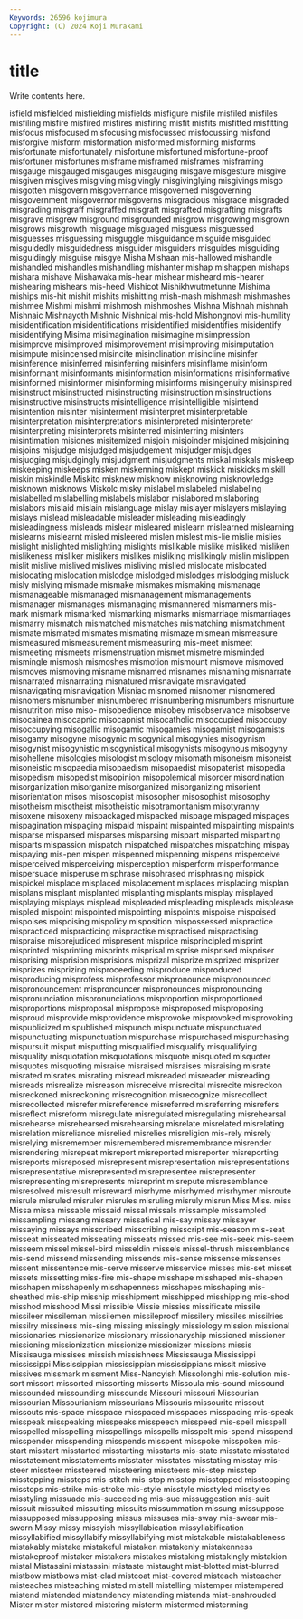 ```yaml
---
Keywords: 26596 kojimura
Copyright: (C) 2024 Koji Murakami
---
```


# title

Write contents here.



isfield misfielded misfielding misfields misfigure
misfile misfiled misfiles misfiling misfire misfired misfires misfiring misfit misfits
misfitted misfitting misfocus misfocused misfocusing misfocussed misfocussing misfond misforgive misform
misformation misformed misforming misforms misfortunate misfortunately misfortune misfortuned misfortune-proof misfortuner
misfortunes misframe misframed misframes misframing misgauge misgauged misgauges misgauging misgave
misgesture misgive misgiven misgives misgiving misgivingly misgivinglying misgivings misgo misgotten
misgovern misgovernance misgoverned misgoverning misgovernment misgovernor misgoverns misgracious misgrade misgraded
misgrading misgraff misgraffed misgraft misgrafted misgrafting misgrafts misgrave misgrew misground
misgrounded misgrow misgrowing misgrown misgrows misgrowth misguage misguaged misguess misguessed
misguesses misguessing misguggle misguidance misguide misguided misguidedly misguidedness misguider misguiders
misguides misguiding misguidingly misguise misgye Misha Mishaan mis-hallowed mishandle mishandled
mishandles mishandling mishanter mishap mishappen mishaps mishara mishave Mishawaka mis-hear
mishear misheard mis-hearer mishearing mishears mis-heed Mishicot Mishikhwutmetunne Mishima miships
mis-hit mishit mishits mishitting mish-mash mishmash mishmashes mishmee Mishmi mishmi
mishmosh mishmoshes Mishna Mishnah mishnah Mishnaic Mishnayoth Mishnic Mishnical mis-hold
Mishongnovi mis-humility misidentification misidentifications misidentified misidentifies misidentify misidentifying Misima misimagination
misimagine misimpression misimprove misimproved misimprovement misimproving misimputation misimpute misincensed misincite
misinclination misincline misinfer misinference misinferred misinferring misinfers misinflame misinform misinformant
misinformants misinformation misinformations misinformative misinformed misinformer misinforming misinforms misingenuity misinspired
misinstruct misinstructed misinstructing misinstruction misinstructions misinstructive misinstructs misintelligence misintelligible misintend
misintention misinter misinterment misinterpret misinterpretable misinterpretation misinterpretations misinterpreted misinterpreter misinterpreting
misinterprets misinterred misinterring misinters misintimation misiones misitemized misjoin misjoinder misjoined
misjoining misjoins misjudge misjudged misjudgement misjudger misjudges misjudging misjudgingly misjudgment
misjudgments miskal miskals miskeep miskeeping miskeeps misken miskenning miskept miskick
miskicks miskill miskin miskindle Miskito misknew misknow misknowing misknowledge misknown
misknows Miskolc misky mislabel mislabeled mislabeling mislabelled mislabelling mislabels mislabor
mislabored mislaboring mislabors mislaid mislain mislanguage mislay mislayer mislayers mislaying
mislays mislead misleadable misleader misleading misleadingly misleadingness misleads mislear misleared
mislearn mislearned mislearning mislearns mislearnt misled misleered mislen mislest mis-lie
mislie mislies mislight mislighted mislighting mislights mislikable mislike misliked misliken
mislikeness misliker mislikers mislikes misliking mislikingly mislin mislippen mislit mislive
mislived mislives misliving mislled mislocate mislocated mislocating mislocation mislodge mislodged
mislodges mislodging misluck misly mislying mismade mismake mismakes mismaking mismanage
mismanageable mismanaged mismanagement mismanagements mismanager mismanages mismanaging mismannered mismanners mis-mark
mismark mismarked mismarking mismarks mismarriage mismarriages mismarry mismatch mismatched mismatches
mismatching mismatchment mismate mismated mismates mismating mismaze mismean mismeasure mismeasured
mismeasurement mismeasuring mis-meet mismeet mismeeting mismeets mismenstruation mismet mismetre misminded
mismingle mismosh mismoshes mismotion mismount mismove mismoved mismoves mismoving misname
misnamed misnames misnaming misnarrate misnarrated misnarrating misnatured misnavigate misnavigated misnavigating
misnavigation Misniac misnomed misnomer misnomered misnomers misnumber misnumbered misnumbering misnumbers
misnurture misnutrition miso miso- misobedience misobey misobservance misobserve misocainea misocapnic
misocapnist misocatholic misoccupied misoccupy misoccupying misogallic misogamic misogamies misogamist misogamists
misogamy misogyne misogynic misogynical misogynies misogynism misogynist misogynistic misogynistical misogynists
misogynous misogyny misohellene misologies misologist misology misomath misoneism misoneist misoneistic
misopaedia misopaedism misopaedist misopaterist misopedia misopedism misopedist misopinion misopolemical misorder
misordination misorganization misorganize misorganized misorganizing misorient misorientation misos misoscopist misosopher
misosophist misosophy misotheism misotheist misotheistic misotramontanism misotyranny misoxene misoxeny mispackaged
mispacked mispage mispaged mispages mispagination mispaging mispaid mispaint mispainted mispainting
mispaints misparse misparsed misparses misparsing mispart misparted misparting misparts mispassion
mispatch mispatched mispatches mispatching mispay mispaying mis-pen mispen mispenned mispenning
mispens misperceive misperceived misperceiving misperception misperform misperformance mispersuade misperuse misphrase
misphrased misphrasing mispick mispickel misplace misplaced misplacement misplaces misplacing misplan
misplans misplant misplanted misplanting misplants misplay misplayed misplaying misplays misplead
mispleaded mispleading mispleads misplease mispled mispoint mispointed mispointing mispoints mispoise
mispoised mispoises mispoising mispolicy misposition mispossessed mispractice mispracticed mispracticing mispractise
mispractised mispractising mispraise misprejudiced mispresent misprice misprincipled misprint misprinted misprinting
misprints misprisal misprise misprised mispriser misprising misprision misprisions misprizal misprize
misprized misprizer misprizes misprizing misproceeding misproduce misproduced misproducing misprofess misprofessor
mispronounce mispronounced mispronouncement mispronouncer mispronounces mispronouncing mispronunciation mispronunciations misproportion misproportioned
misproportions misproposal mispropose misproposed misproposing misproud misprovide misprovidence misprovoke misprovoked
misprovoking mispublicized mispublished mispunch mispunctuate mispunctuated mispunctuating mispunctuation mispurchase mispurchased
mispurchasing mispursuit misput misputting misqualified misqualify misqualifying misquality misquotation misquotations
misquote misquoted misquoter misquotes misquoting misraise misraised misraises misraising misrate
misrated misrates misrating misread misreaded misreader misreading misreads misrealize misreason
misreceive misrecital misrecite misreckon misreckoned misreckoning misrecognition misrecognize misrecollect misrecollected
misrefer misreference misreferred misreferring misrefers misreflect misreform misregulate misregulated misregulating
misrehearsal misrehearse misrehearsed misrehearsing misrelate misrelated misrelating misrelation misreliance misrelied
misrelies misreligion mis-rely misrely misrelying misremember misremembered misremembrance misrender misrendering
misrepeat misreport misreported misreporter misreporting misreports misreposed misrepresent misrepresentation misrepresentations
misrepresentative misrepresented misrepresentee misrepresenter misrepresenting misrepresents misreprint misrepute misresemblance misresolved
misresult misreward misrhyme misrhymed misrhymer misroute misrule misruled misruler misrules
misruling misruly misrun Miss Miss. miss Missa missa missable missaid
missal missals missample missampled missampling missang missary missatical mis-say missay
missayer missaying missays misscribed misscribing misscript mis-season mis-seat misseat misseated
misseating misseats missed mis-see mis-seek mis-seem misseem missel missel-bird misseldin
missels missel-thrush missemblance mis-send missend missending missends mis-sense missense missenses
missent missentence mis-serve misserve misservice misses mis-set misset missets missetting
miss-fire mis-shape misshape misshaped mis-shapen misshapen misshapenly misshapenness misshapes misshaping
mis-sheathed mis-ship misship misshipment misshipped misshipping mis-shod misshod misshood Missi
missible Missie missies missificate missile missileer missileman missilemen missileproof missilery
missiles missilries missilry missiness mis-sing missing missingly missiology mission missional
missionaries missionarize missionary missionaryship missioned missioner missioning missionization missionize missionizer
missions missis Missisauga missises missish missishness Mississauga Mississippi mississippi Mississippian
mississippian mississippians missit missive missives missmark missment Miss-Nancyish Missolonghi mis-solution
mis-sort missort missorted missorting missorts Missoula mis-sound missound missounded missounding
missounds Missouri missouri Missourian missourian Missourianism missourians Missouris missourite missout
missouts mis-space misspace misspaced misspaces misspacing mis-speak misspeak misspeaking misspeaks
misspeech misspeed mis-spell misspell misspelled misspelling misspellings misspells misspelt mis-spend
misspend misspender misspending misspends misspent misspoke misspoken mis-start misstart misstarted
misstarting misstarts mis-state misstate misstated misstatement misstatements misstater misstates misstating
misstay mis-steer missteer missteered missteering missteers mis-step misstep misstepping missteps
mis-stitch mis-stop misstop misstopped misstopping misstops mis-strike mis-stroke mis-style misstyle
misstyled misstyles misstyling missuade mis-succeeding mis-sue missuggestion mis-suit missuit missuited
missuiting missuits missummation missung missuppose missupposed missupposing missus missuses mis-sway
mis-swear mis-sworn Missy missy missyish missyllabication missyllabification missyllabified missyllabify missyllabifying
mist mistakable mistakableness mistakably mistake mistakeful mistaken mistakenly mistakenness mistakeproof
mistaker mistakers mistakes mistaking mistakingly mistakion mistal Mistassini mistassini mistaste
mistaught mist-blotted mist-blurred mistbow mistbows mist-clad mistcoat mist-covered misteach misteacher
misteaches misteaching misted mistell mistelling mistemper mistempered mistend mistended mistendency
mistending mistends mist-enshrouded Mister mister mistered mistering misterm mistermed misterming
